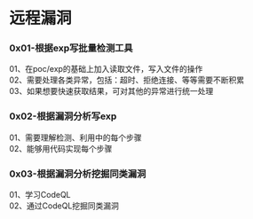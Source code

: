 # 远程漏洞

### 0x01-根据exp写批量检测工具
01、在poc/exp的基础上加入读取文件，写入文件的操作  
02、需要处理各类异常，包括：超时、拒绝连接、等等需要不断积累  
03、如果想要快速获取结果，可对其他的异常进行统一处理  

### 0x02-根据漏洞分析写exp
01、需要理解检测、利用中的每个步骤  
02、能够用代码实现每个步骤  

### 0x03-根据漏洞分析挖掘同类漏洞
01、学习CodeQL  
02、通过CodeQL挖掘同类漏洞  
